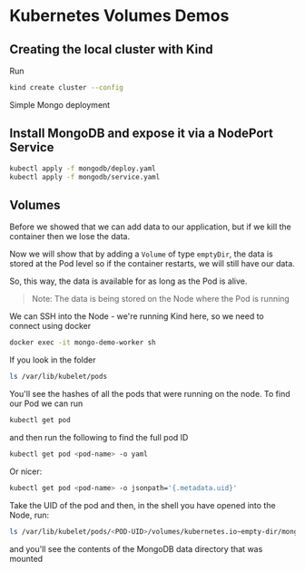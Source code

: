 # Kubernetes Volumes Demos

## Creating the local cluster with Kind

Run

```bash
kind create cluster --config
```

Simple Mongo deployment

## Install MongoDB and expose it via a NodePort Service

```bash
kubectl apply -f mongodb/deploy.yaml
kubectl apply -f mongodb/service.yaml
```

## Volumes

Before we showed that we can add data to our application, but if we kill the container
then we lose the data.

Now we will show that by adding a `Volume` of type `emptyDir`, the data is stored at the
Pod level so if the container restarts, we will still have our data.

So, this way, the data is available for as long as the Pod is alive.

> Note: The data is being stored on the Node where the Pod is running

We can SSH into the Node - we're running Kind here, so we need to connect using docker

```bash
docker exec -it mongo-demo-worker sh
```

If you look in the folder

```bash
ls /var/lib/kubelet/pods
```

You'll see the hashes of all the pods that were running on the node. To find our Pod
we can run

```bash
kubectl get pod
```

and then run the following to find the full pod ID

```bash
kubectl get pod <pod-name> -o yaml
```

Or nicer:

```bash
kubectl get pod <pod-name> -o jsonpath='{.metadata.uid}'
```

Take the UID of the pod and then, in the shell you have opened into the Node, run:

```bash
ls /var/lib/kubelet/pods/<POD-UID>/volumes/kubernetes.io~empty-dir/mongo-volume
```

and you'll see the contents of the MongoDB data directory that was mounted